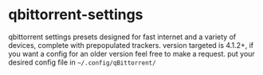 # qbittorrent-settings
qbittorrent settings presets designed for fast internet and a variety of devices, complete with prepopulated trackers. version targeted is 4.1.2+, if you want a config for an older version feel free to make a request. put your desired config file in `~/.config/qBittorrent/`
